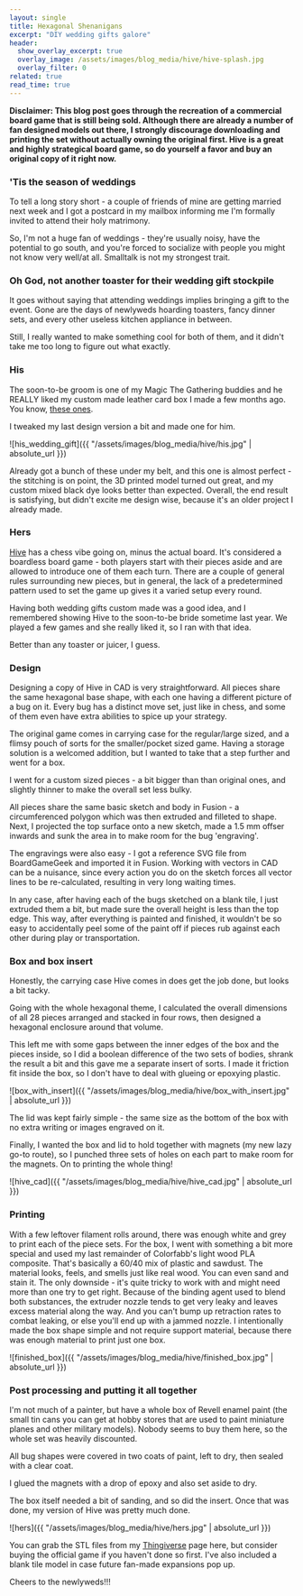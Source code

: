 ```yaml
---
layout: single
title: Hexagonal Shenanigans
excerpt: "DIY wedding gifts galore"
header:
  show_overlay_excerpt: true
  overlay_image: /assets/images/blog_media/hive/hive-splash.jpg
  overlay_filter: 0
related: true
read_time: true
---
```


**Disclaimer: This blog post goes through the recreation of a commercial board game that is still being sold. Although there are already a number of fan designed models out there, I strongly discourage downloading and printing the set without actually owning the original first. Hive is a great and highly strategical board game, so do yourself a favor and buy an original copy of it right now.**


### 'Tis the season of weddings

To tell a long story short - a couple of friends of mine are getting married next week and I got a postcard in my mailbox informing me I'm formally invited to attend their holy matrimony.

So, I'm not a huge fan of weddings - they're usually noisy, have the potential to go south, and you're forced to socialize with people you might not know very well/at all. Smalltalk is not my strongest trait.

### Oh God, not another toaster for their wedding gift stockpile

It goes without saying that attending weddings implies bringing a gift to the event. Gone are the days of newlyweds hoarding toasters, fancy dinner sets, and every other useless kitchen appliance in between.

Still, I really wanted to make something cool for both of them, and it didn't take me too long to figure out what exactly.

### His

The soon-to-be groom is one of my Magic The Gathering buddies and he REALLY liked my custom made leather card box I made a few months ago. You know, [these ones](http://mavrodinov.me/leatherworking-acrobatics/).

I tweaked my last design version a bit and made one for him.

![his_wedding_gift]({{ "/assets/images/blog_media/hive/his.jpg" | absolute_url }})

Already got a bunch of these under my belt, and this one is almost perfect - the stitching is on point, the 3D printed model turned out great, and my custom mixed black dye looks better than expected. Overall, the end result is satisfying, but didn't excite me design wise, because it's an older project I already made.

### Hers

[Hive](https://gen42.com/games/hive) has a chess vibe going on, minus the actual board. It's considered a boardless board game - both players start with their pieces aside and are allowed to introduce one of them each turn. There are a couple of general rules surrounding new pieces, but in general, the lack of a predetermined pattern used to set the game up gives it a varied setup every round.

Having both wedding gifts custom made was a good idea, and I remembered showing Hive to the soon-to-be bride sometime last year. We played a few games and she really liked it, so I ran with that idea.

Better than any toaster or juicer, I guess.

### Design

Designing a copy of Hive in CAD is very straightforward. All pieces share the same hexagonal base shape, with each one having a different picture of a bug on it. Every bug has a distinct move set, just like in chess, and some of them even have extra abilities to spice up your strategy.

The original game comes in carrying case for the regular/large sized, and a flimsy pouch of sorts for the smaller/pocket sized game. Having a storage solution is a welcomed addition, but I wanted to take that a step further and went for a box.


I went for a custom sized pieces - a bit bigger than than original ones, and slightly thinner to make the overall set less bulky.

All pieces share the same basic sketch and body in Fusion - a circumferenced polygon which was then extruded and filleted to shape. Next, I projected the top surface onto a new sketch, made a 1.5 mm offser inwards and sunk the area in to make room for the bug 'engraving'.

The engravings were also easy - I got a reference SVG file from BoardGameGeek and imported it in Fusion. Working with vectors in CAD can be a nuisance, since every action you do on the sketch forces all vector lines to be re-calculated, resulting in very long waiting times.

In any case, after having each of the bugs sketched on a blank tile, I just extruded them a bit, but made sure the overall height is less than the top edge. This way, after everything is painted and finished, it wouldn't be so easy to accidentally peel some of the paint off if pieces rub against each other during play or transportation.

### Box and box insert

Honestly, the carrying case Hive comes in does get the job done, but looks a  bit tacky.

Going with the whole hexagonal theme, I calculated the overall dimensions of all 28 pieces arranged and stacked in four rows, then designed a hexagonal enclosure around that volume.

This left me with some gaps between the inner edges of the box and the pieces inside, so I did a boolean difference of the two sets of bodies, shrank the result a bit and this gave me a separate insert of sorts. I made it friction fit inside the box, so I don't have to deal with glueing or epoxying plastic.

![box_with_insert]({{ "/assets/images/blog_media/hive/box_with_insert.jpg" | absolute_url }})

The lid was kept fairly simple - the same size as the bottom of the box with no extra writing or images engraved on it.

Finally, I wanted the box and lid to hold together with magnets (my new lazy go-to route), so I punched three sets of holes on each part to make room for the magnets. On to printing the whole thing!

![hive_cad]({{ "/assets/images/blog_media/hive/hive_cad.jpg" | absolute_url }})

### Printing

With a few leftover filament rolls around, there was enough white and grey to print each of the piece sets. For the box, I went with something a bit more special and used my last remainder of Colorfabb's light wood PLA composite. That's basically a 60/40 mix of plastic and sawdust. The material looks, feels, and smells just like real wood. You can even sand and stain it. The only downside - it's quite tricky to work with and might need more than one try to get right. Because of the binding agent used to blend both substances, the extruder nozzle tends to get very leaky and leaves excess material along the way. And you can't bump up retraction rates to combat leaking, or else you'll end up with a jammed nozzle. I intentionally made the box shape simple and not require support material, because there was enough material to print just one box.

![finished_box]({{ "/assets/images/blog_media/hive/finished_box.jpg" | absolute_url }})

### Post processing and putting it all together

I'm not much of a painter, but have a whole box of Revell enamel paint (the small tin cans you can get at hobby stores that are used to paint miniature planes and other military models). Nobody seems to buy them here, so the whole set was heavily discounted.

All bug shapes were covered in two coats of paint, left to dry, then sealed with a clear coat.

I glued the magnets with a drop of epoxy and also set aside to dry.

The box itself needed a bit of sanding, and so did the insert. Once that was done, my version of Hive was pretty much done.

![hers]({{ "/assets/images/blog_media/hive/hers.jpg" | absolute_url }})

You can grab the STL files from my [Thingiverse](https://www.thingiverse.com/thing:3591971) page here, but consider buying the official game if you haven't done so first. I've also included a blank tile model in case future fan-made expansions pop up.

Cheers to the newlyweds!!!
